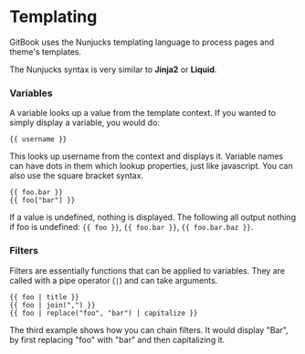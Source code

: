 # Templating

GitBook uses the Nunjucks templating language to process pages and theme's templates.

The Nunjucks syntax is very similar to **Jinja2** or **Liquid**.

### Variables

A variable looks up a value from the template context. If you wanted to simply display a variable, you would do:

```
{{ username }}
```

This looks up username from the context and displays it. Variable names can have dots in them which lookup properties, just like javascript. You can also use the square bracket syntax.

```
{{ foo.bar }}
{{ foo["bar"] }}
```

If a value is undefined, nothing is displayed. The following all output nothing if foo is undefined: `{{ foo }}`, `{{ foo.bar }}`, `{{ foo.bar.baz }}`.

### Filters

Filters are essentially functions that can be applied to variables. They are called with a pipe operator (`|`) and can take arguments.

```
{{ foo | title }}
{{ foo | join(",") }}
{{ foo | replace("foo", "bar") | capitalize }}
```

The third example shows how you can chain filters. It would display "Bar", by first replacing "foo" with "bar" and then capitalizing it.
